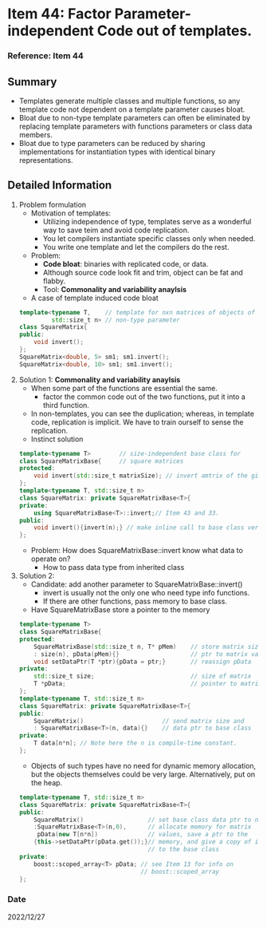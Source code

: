 # Item 44: Factor Parameter-independent Code out of templates.

### Reference: Item 44

## Summary
- Templates generate multiple classes and multiple functions, so any template code not dependent on a template parameter causes bloat.
- Bloat due to non-type template parameters can often be eliminated by replacing template parameters with functions parameters or class data members.
- Bloat due to type parameters can be reduced by sharing implementations for instantiation types with identical binary representations.


## Detailed Information
1. Problem formulation
    - Motivation of templates:
        - Utilizing independence of type, templates serve as a wonderful way to save teim and avoid code replication.
        - You let compilers instantiate specific classes only when needed.
        - You write one template and let the compilers do the rest.
    - Problem:
        - **Code bloat**: binaries with replicated code, or data.
        - Although source code look fit and trim, object can be fat and flabby.
        - Tool: **Commonality and variability anaylsis**
    - A case of template induced code bloat
    ~~~c++
    template<typename T,    // template for nxn matrices of objects of type T; 
             std::size_t n> // non-type parameter
    class SquareMatrix{
    public:
        void invert();
    };  
    SquareMatrix<double, 5> sm1; sm1.invert();
    SquareMatrix<double, 10> sm1; sm1.invert();
    ~~~
2. Solution 1: **Commonality and variability anaylsis**
    - When some part of the functions are essential the same.
        - factor the common code out of the two functions, put it into a third function.
    - In non-templates, you can see the duplication; whereas, in template code, replication is implicit. We have to train ourself to sense the replication.
    - Instinct solution
    ~~~c++
    template<typename T>        // size-independent base class for
    class SquareMatrixBase{     // square matrices
    protected:
        void invert(std::size_t matrixSize); // invert amtrix of the given size
    };
    template<typename T, std::size_t n>
    class SquareMatrix: private SquareMatrixBase<T>{
    private:
        using SquareMatrixBase<T>::invert;// Item 43 and 33.
    public:
        void invert(){invert(n);} // make inline call to base class version.
    };
    ~~~
    - Problem: How does SquareMatrixBase::invert know what data to operate on?
        - How to pass data type from inherited class
3. Solution 2:
    - Candidate: add another parameter to SquareMatrixBase::invert()
        - invert is usually not the only one who need type info functions.
        - If there are other functions, pass memory to base class.
    - Have SquareMatrixBase store a pointer to the memory
    ~~~c++
    template<typename T>
    class SquareMatrixBase{
    protected:
        SquareMatrixBase(std::size_t n, T* pMem)    // store matrix size and a 
        : size(n), pData(pMem){}                    // ptr to matrix values
        void setDataPtr(T *ptr){pData = ptr;}       // reassign pData
    private:
        std::size_t size;                           // size of matrix
        T *pData;                                   // pointer to matrix values
    };
    template<typename T, std::size_t n>
    class SquareMatrix: private SquareMatrixBase<T>{
    public:
        SquareMatrix()                      // send matrix size and
        : SquareMatrixBase<T>(n, data){}    // data ptr to base class
    private:
        T data[n*n]; // Note here the n is compile-time constant.
    };
    ~~~
    - Objects of such types have no need for dynamic memory allocation, but the objects themselves could be very large. Alternatively, put on the heap.
    ~~~c++
    template<typename T, std::size_t n>
    class SquareMatrix: private SquareMatrixBase<T>{
    public:
        SquareMatrix()                  // set base class data ptr to null
        :SquareMatrixBase<T>(n,0),      // allocate memory for matrix 
         pData(new T[n*n])              // values, save a ptr to the
        {this->setDataPtr(pData.get());}// memory, and give a copy of it
                                        // to the base class        
    private:
        boost::scoped_array<T> pData; // see Item 13 for info on 
                                      // boost::scoped_array
    };
    ~~~

### Date
2022/12/27